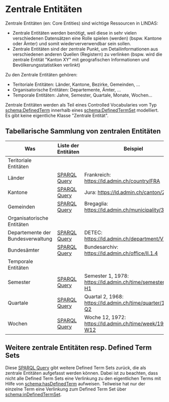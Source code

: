 # Zentrale Entitäten

Zentrale Entitäten (en: Core Entities) sind wichtige Ressourcen in LINDAS:

- Zentrale Entitäten werden benötigt, weil diese in sehr vielen verschiedenen Datensätzen eine Rolle spielen (werden) (bspw. Kantone oder Ämter) und somit wiederververwendbar sein sollen.
- Zentrale Entitäten sind der zentrale Punkt, um Detailinformationen aus verschiedenen anderen Quellen (Registern) zu verlinken (bspw. wird die zentrale Entität "Kanton XY" mit geografischen Informationen und Bevölkerungsstatistiken verlinkt)

Zu den Zentrale Entitäten gehören:

* Teritoriale Entitäten: Länder, Kantone, Bezirke, Gemeinden, ...
* Organisatorische Entitäten: Departemente, Ämter, ...
* Temporale Entitäten: Jahre, Semester, Quartale, Monate, Wochen...

Zentrale Entitäten werden als Teil eines Controlled Vocabularies vom Typ [schema:DefinedTerm](https://schema.org/DefinedTerm) innerhalb eines [schema:DefinedTermSet](https://schema.org/DefinedTermSet) modelliert. Es gibt keine eigentliche Klasse "Zentrale Entität".

## Tabellarische Sammlung von zentralen Entitäten

| Was                               | Liste der Entitäten                                                                                                                                                                                                                                                                                                                                                                                                                                                                                                                                                                                                                                                            | Beispiel                                                    |
|-----------------------------------|--------------------------------------------------------------------------------------------------------------------------------------------------------------------------------------------------------------------------------------------------------------------------------------------------------------------------------------------------------------------------------------------------------------------------------------------------------------------------------------------------------------------------------------------------------------------------------------------------------------------------------------------------------------------------------|-------------------------------------------------------------|
| Teritoriale Entitäten             |
| Länder                            | [SPARQL Query](https://ld.admin.ch/sparql/#query=PREFIX+schema%3A+%3Chttp%3A%2F%2Fschema.org%2F%3E%0APREFIX+rdf%3A+%3Chttp%3A%2F%2Fwww.w3.org%2F1999%2F02%2F22-rdf-syntax-ns%23%3E%0APREFIX+rdfs%3A+%3Chttp%3A%2F%2Fwww.w3.org%2F2000%2F01%2Frdf-schema%23%3E%0ASELECT+*+WHERE+%7B%0A%09%3Fcountry+schema%3AinDefinedTermSet+%3Chttps%3A%2F%2Fld.admin.ch%2Fdimension%2Fcountry%3E%3B%0A++%09%09schema%3Aname+%3Fname.%0A++FILTER(lang(%3Fname)+%3D+%22de%22)%0A%7D&contentTypeConstruct=text%2Fturtle&contentTypeSelect=application%2Fsparql-results%2Bjson&endpoint=https%3A%2F%2Fld.admin.ch%2Fquery&requestMethod=POST&tabTitle=Query+4&headers=%7B%7D&outputFormat=table) | Frankreich: https://ld.admin.ch/country/FRA                 |
| Kantone                           | [SPARQL Query](https://ld.admin.ch/sparql/#query=PREFIX+schema%3A+%3Chttp%3A%2F%2Fschema.org%2F%3E%0APREFIX+rdf%3A+%3Chttp%3A%2F%2Fwww.w3.org%2F1999%2F02%2F22-rdf-syntax-ns%23%3E%0APREFIX+rdfs%3A+%3Chttp%3A%2F%2Fwww.w3.org%2F2000%2F01%2Frdf-schema%23%3E%0ASELECT+*+WHERE+%7B%0A%09%3Fcanton+a+%3Chttps%3A%2F%2Fschema.ld.admin.ch%2FCanton%3E%3B%0A+++++++++schema%3AalternateName+%3Fabbr.%0A%7D&contentTypeConstruct=text%2Fturtle&contentTypeSelect=application%2Fsparql-results%2Bjson&endpoint=https%3A%2F%2Fld.admin.ch%2Fquery&requestMethod=POST&tabTitle=Query&headers=%7B%7D&outputFormat=table)                                                               | Jura: https://ld.admin.ch/canton/26                         |
| Gemeinden                         | [SPARQL Query](https://ld.admin.ch/sparql/#query=PREFIX+schema%3A+%3Chttp%3A%2F%2Fschema.org%2F%3E%0APREFIX+rdf%3A+%3Chttp%3A%2F%2Fwww.w3.org%2F1999%2F02%2F22-rdf-syntax-ns%23%3E%0APREFIX+rdfs%3A+%3Chttp%3A%2F%2Fwww.w3.org%2F2000%2F01%2Frdf-schema%23%3E%0ASELECT+*+WHERE+%7B%0A%09%3Fmunicipality+a+%3Chttps%3A%2F%2Fschema.ld.admin.ch%2FMunicipality%3E%3B%0A+++++++++++++++schema%3Aname+%3Fname.%0A%7D&contentTypeConstruct=text%2Fturtle&contentTypeSelect=application%2Fsparql-results%2Bjson&endpoint=https%3A%2F%2Fld.admin.ch%2Fquery&requestMethod=POST&tabTitle=Query&headers=%7B%7D&outputFormat=table)                                                      | Bregaglia: https://ld.admin.ch/municipality/3792            |
| Organisatorische Entitäten        |
| Departemente der Bundesverwaltung | [SPARQL Query](https://ld.admin.ch/sparql/#query=PREFIX+schema%3A+%3Chttp%3A%2F%2Fschema.org%2F%3E%0APREFIX+rdf%3A+%3Chttp%3A%2F%2Fwww.w3.org%2F1999%2F02%2F22-rdf-syntax-ns%23%3E%0APREFIX+rdfs%3A+%3Chttp%3A%2F%2Fwww.w3.org%2F2000%2F01%2Frdf-schema%23%3E%0ASELECT+*+WHERE+%7B%0A%09%3Fdepartment+schema%3AinDefinedTermSet+%3Chttps%3A%2F%2Fld.admin.ch%2Fdepartment%3E%3B%0A+++++++++++++schema%3Aname+%3Fname.%0A++FILTER(lang(%3Fname)+%3D+%22fr%22)%0A%7D&contentTypeConstruct=text%2Fturtle&contentTypeSelect=application%2Fsparql-results%2Bjson&endpoint=https%3A%2F%2Fld.admin.ch%2Fquery&requestMethod=POST&tabTitle=Query&headers=%7B%7D&outputFormat=table)    | DETEC: https://ld.admin.ch/department/VII                   |
| Bundesämter                       | [SPARQL Query](https://ld.admin.ch/sparql/#query=PREFIX+schema%3A+%3Chttp%3A%2F%2Fschema.org%2F%3E%0APREFIX+rdf%3A+%3Chttp%3A%2F%2Fwww.w3.org%2F1999%2F02%2F22-rdf-syntax-ns%23%3E%0APREFIX+rdfs%3A+%3Chttp%3A%2F%2Fwww.w3.org%2F2000%2F01%2Frdf-schema%23%3E%0ASELECT+*+WHERE+%7B%0A%09%3Fdepartment+schema%3AinDefinedTermSet+%3Chttps%3A%2F%2Fld.admin.ch%2Foffice%3E%3B%0A+++++++++++++schema%3Aname+%3Fname.%0A++FILTER(lang(%3Fname)+%3D+%22de%22)%0A%7D&contentTypeConstruct=text%2Fturtle&contentTypeSelect=application%2Fsparql-results%2Bjson&endpoint=https%3A%2F%2Fld.admin.ch%2Fquery&requestMethod=POST&tabTitle=Query&headers=%7B%7D&outputFormat=table)        | Bundesarchiv: https://ld.admin.ch/office/II.1.4             |
| Temporale Entitäten               |
| Semester                          | [SPARQL Query](https://ld.admin.ch/sparql/#query=PREFIX+schema%3A+%3Chttp%3A%2F%2Fschema.org%2F%3E%0APREFIX+rdf%3A+%3Chttp%3A%2F%2Fwww.w3.org%2F1999%2F02%2F22-rdf-syntax-ns%23%3E%0APREFIX+rdfs%3A+%3Chttp%3A%2F%2Fwww.w3.org%2F2000%2F01%2Frdf-schema%23%3E%0ASELECT+*+WHERE+%7B%0A%09%3Fweek+schema%3AinDefinedTermSet+%3Chttps%3A%2F%2Fld.admin.ch%2Ftime%2Fsemester%3E%3B%0A+++++++++++++schema%3Aname+%3Fname.%0A++FILTER(lang(%3Fname)+%3D+%22de%22)%0A%7D&contentTypeConstruct=text%2Fturtle&contentTypeSelect=application%2Fsparql-results%2Bjson&endpoint=https%3A%2F%2Fld.admin.ch%2Fquery&requestMethod=POST&tabTitle=Query&headers=%7B%7D&outputFormat=table)     | Semester 1, 1978: https://ld.admin.ch/time/semester/1978-H1 |
| Quartale                          | [SPARQL Query](https://ld.admin.ch/sparql/#query=PREFIX+schema%3A+%3Chttp%3A%2F%2Fschema.org%2F%3E%0APREFIX+rdf%3A+%3Chttp%3A%2F%2Fwww.w3.org%2F1999%2F02%2F22-rdf-syntax-ns%23%3E%0APREFIX+rdfs%3A+%3Chttp%3A%2F%2Fwww.w3.org%2F2000%2F01%2Frdf-schema%23%3E%0ASELECT+*+WHERE+%7B%0A%09%3Fweek+schema%3AinDefinedTermSet+%3Chttps%3A%2F%2Fld.admin.ch%2Ftime%2Fquarter%3E%3B%0A+++++++++++++schema%3Aname+%3Fname.%0A++FILTER(lang(%3Fname)+%3D+%22de%22)%0A%7D&contentTypeConstruct=text%2Fturtle&contentTypeSelect=application%2Fsparql-results%2Bjson&endpoint=https%3A%2F%2Fld.admin.ch%2Fquery&requestMethod=POST&tabTitle=Query&headers=%7B%7D&outputFormat=table)      | Quartal 2, 1968: https://ld.admin.ch/time/quarter/1968-Q2   |
| Wochen                            | [SPARQL Query](https://ld.admin.ch/sparql/#query=PREFIX+schema%3A+%3Chttp%3A%2F%2Fschema.org%2F%3E%0APREFIX+rdf%3A+%3Chttp%3A%2F%2Fwww.w3.org%2F1999%2F02%2F22-rdf-syntax-ns%23%3E%0APREFIX+rdfs%3A+%3Chttp%3A%2F%2Fwww.w3.org%2F2000%2F01%2Frdf-schema%23%3E%0ASELECT+*+WHERE+%7B%0A%09%3Fweek+schema%3AinDefinedTermSet+%3Chttps%3A%2F%2Fld.admin.ch%2Ftime%2Fweek%3E%3B%0A+++++++++++++schema%3Aname+%3Fname.%0A++FILTER(lang(%3Fname)+%3D+%22de%22)%0A%7D&contentTypeConstruct=text%2Fturtle&contentTypeSelect=application%2Fsparql-results%2Bjson&endpoint=https%3A%2F%2Fld.admin.ch%2Fquery&requestMethod=POST&tabTitle=Query&headers=%7B%7D&outputFormat=table)         | Woche 12, 1972: https://ld.admin.ch/time/week/1972-W12      |

## Weitere zentrale Entitäten resp. Defined Term Sets

Diese [SPARQL Query](https://ld.admin.ch/sparql/#query=PREFIX+schema%3A+%3Chttp%3A%2F%2Fschema.org%2F%3E%0APREFIX+rdf%3A+%3Chttp%3A%2F%2Fwww.w3.org%2F1999%2F02%2F22-rdf-syntax-ns%23%3E%0APREFIX+rdfs%3A+%3Chttp%3A%2F%2Fwww.w3.org%2F2000%2F01%2Frdf-schema%23%3E%0A%0ASELECT+*+WHERE+%7B%0A++++%0A++++%3FDefinedTermSet+a+schema%3ADefinedTermSet%3B%0A++++++++schema%3Aname+%3FName.%0A++++FILTER(regex(str(%3FDefinedTermSet)%2C+%22admin.ch%22+)+)%0A++++FILTER(lang(%3FName)+%3D+%22de%22)%0A%7D&contentTypeConstruct=text%2Fturtle&contentTypeSelect=application%2Fsparql-results%2Bjson&endpoint=https%3A%2F%2Fld.admin.ch%2Fquery&requestMethod=POST&tabTitle=Query+5&headers=%7B%7D&outputFormat=table) gibt weitere Defined Term Sets zurück, die als zentrale Entitäten aufgefasst werden können. Dabei ist zu beachten, dass nicht alle Defined Term Sets eine Verlinkung zu den eigentlichen Terms mit Hilfe von [schema:hasDefinedTerm](https://schema.org/hasDefinedTerm) aufweisen. Teilweise hat nur der einzelne Term eine Verlinkung zum Defined Term Set über [schema:inDefinedTermSet](https://schema.org/inDefinedTermSet).
